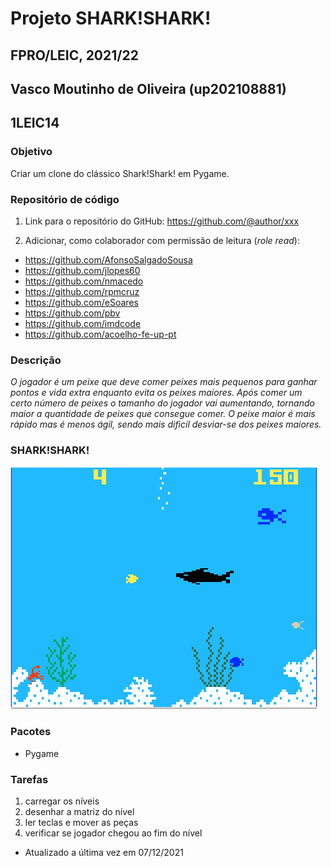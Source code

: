 # Projeto SHARK!SHARK!
## FPRO/LEIC, 2021/22
## Vasco Moutinho de Oliveira (up202108881)
## 1LEIC14
### Objetivo

Criar um clone do clássico Shark!Shark! em Pygame.


### Repositório de código

1) Link para o repositório do GitHub: https://github.com/@author/xxx

2) Adicionar, como colaborador com permissão de leitura (*role read*):

- https://github.com/AfonsoSalgadoSousa
- https://github.com/jlopes60
- https://github.com/nmacedo
- https://github.com/rpmcruz
- https://github.com/eSoares
- https://github.com/pbv
- https://github.com/imdcode
- https://github.com/acoelho-fe-up-pt

### Descrição

*O jogador é um peixe que deve comer peixes mais pequenos para ganhar pontos e vida extra enquanto evita os peixes maiores. Após comer um certo número de peixes o tamanho do jogador vai aumentando, tornando maior a quantidade de peixes que consegue comer. O peixe maior é mais rápido mas é menos ágil, sendo mais dificil desviar-se dos peixes maiores.*

### SHARK!SHARK!

![shark!shark!](shark!shark!.png)

### Pacotes

- Pygame

### Tarefas

1. carregar os níveis
1. desenhar a matriz do nível
1. ler teclas e mover as peças
2. verificar se jogador chegou ao fim do nível

- Atualizado a última vez em 07/12/2021
